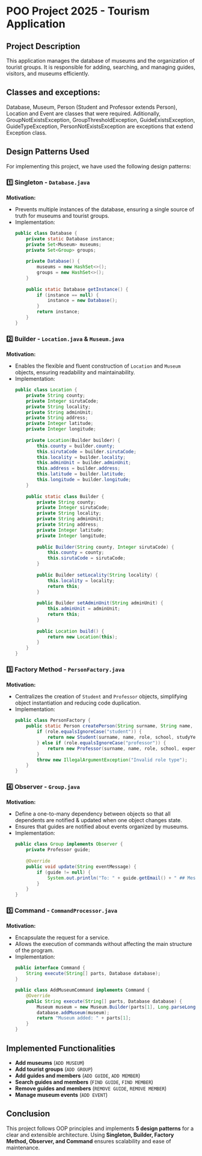# POO Project 2025 - Tourism Application

## Project Description
This application manages the database of museums and the organization of tourist groups.
It is responsible for adding, searching, and managing guides, visitors, and museums efficiently.

## Classes and exceptions:
Database, Museum, Person (Student and Professor extends Person), Location and Event are classes that were required.
Aditionally, GroupNotExistsException, GroupThresholdException, GuideExistsException, GuideTypeException, PersonNotExistsException are exceptions that extend Exception class. 

## Design Patterns Used
For implementing this project, we have used the following design patterns:

### 1️⃣ **Singleton** - `Database.java`
**Motivation:**
- Prevents multiple instances of the database, ensuring a single source of truth for museums and tourist groups.
- Implementation:
  ```java
  public class Database {
      private static Database instance;
      private Set<Museum> museums;
      private Set<Group> groups;
      
      private Database() {
          museums = new HashSet<>();
          groups = new HashSet<>();
      }
      
      public static Database getInstance() {
          if (instance == null) {
              instance = new Database();
          }
          return instance;
      }
  }
  ```

### 2️⃣ **Builder** - `Location.java` & `Museum.java`
**Motivation:**
- Enables the flexible and fluent construction of `Location` and `Museum` objects, ensuring readability and maintainability.
- Implementation:
  ```java
  public class Location {
      private String county;
      private Integer sirutaCode;
      private String locality;
      private String adminUnit;
      private String address;
      private Integer latitude;
      private Integer longitude;
      
      private Location(Builder builder) {
          this.county = builder.county;
          this.sirutaCode = builder.sirutaCode;
          this.locality = builder.locality;
          this.adminUnit = builder.adminUnit;
          this.address = builder.address;
          this.latitude = builder.latitude;
          this.longitude = builder.longitude;
      }
      
      public static class Builder {
          private String county;
          private Integer sirutaCode;
          private String locality;
          private String adminUnit;
          private String address;
          private Integer latitude;
          private Integer longitude;
      
          public Builder(String county, Integer sirutaCode) {
              this.county = county;
              this.sirutaCode = sirutaCode;
          }
          
          public Builder setLocality(String locality) {
              this.locality = locality;
              return this;
          }
          
          public Builder setAdminUnit(String adminUnit) {
              this.adminUnit = adminUnit;
              return this;
          }
          
          public Location build() {
              return new Location(this);
          }
      }
  }
  ```

### 3️⃣ **Factory Method** - `PersonFactory.java`
**Motivation:**
- Centralizes the creation of `Student` and `Professor` objects, simplifying object instantiation and reducing code duplication.
- Implementation:
  ```java
  public class PersonFactory {
      public static Person createPerson(String surname, String name, String role, int age, String email, String school, int studyYear, int experience) {
          if (role.equalsIgnoreCase("student")) {
              return new Student(surname, name, role, school, studyYear);
          } else if (role.equalsIgnoreCase("professor")) {
              return new Professor(surname, name, role, school, experience);
          }
          throw new IllegalArgumentException("Invalid role type");
      }
  }
  ```

### 4️⃣ **Observer** - `Group.java`
**Motivation:**
-  Define a one-to-many dependency between
   objects so that all dependents are notified & updated
   when one object changes state.
- Ensures that guides are notified about events organized by museums.
- Implementation:
  ```java
  public class Group implements Observer {
      private Professor guide;
      
      @Override
      public void update(String eventMessage) {
          if (guide != null) {
              System.out.println("To: " + guide.getEmail() + " ## Message: " + eventMessage);
          }
      }
  }
  ```

### 5️⃣ **Command** - `CommandProcessor.java`
**Motivation:**
-  Encapsulate the request for a service.
- Allows the execution of commands without affecting the main structure of the program.
- Implementation:
  ```java
  public interface Command {
      String execute(String[] parts, Database database);
  }
  ```
  ```java
  public class AddMuseumCommand implements Command {
      @Override
      public String execute(String[] parts, Database database) {
          Museum museum = new Museum.Builder(parts[1], Long.parseLong(parts[2]), Long.parseLong(parts[3]), new Location.Builder(parts[4], Integer.parseInt(parts[5])).build()).build();
          database.addMuseum(museum);
          return "Museum added: " + parts[1];
      }
  }
  ```

## Implemented Functionalities
- **Add museums** (`ADD MUSEUM`)
- **Add tourist groups** (`ADD GROUP`)
- **Add guides and members** (`ADD GUIDE`, `ADD MEMBER`)
- **Search guides and members** (`FIND GUIDE`, `FIND MEMBER`)
- **Remove guides and members** (`REMOVE GUIDE`, `REMOVE MEMBER`)
- **Manage museum events** (`ADD EVENT`)

## Conclusion
This project follows OOP principles and implements **5 design patterns** for a clear and extensible architecture.
Using **Singleton, Builder, Factory Method, Observer, and Command** ensures scalability and ease of maintenance.